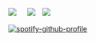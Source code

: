 ![](https://komarev.com/ghpvc/?username=trody&color=3f3f3f&label=⟢&style=flat-square) 　 [![](https://media.discordapp.net/attachments/1174359818836910140/1321897138082549780/Untitled140_20241227033816.png?ex=676ee825&is=676d96a5&hm=f7add25c0a6a231078ff955564f9406ae32c9bc76d50470d85a719876520ea7d&=&format=webp&quality=lossless&width=115&height=41)](https://rentry.co/hollywood)　[![](https://media.discordapp.net/attachments/1174359818836910140/1321897137847664650/Untitled140_20241227033819.png?ex=676ee825&is=676d96a5&hm=9575bdd884d1c03ab4220630c3e733e751d39201458cd69a0d3c74b8b7611c72&=&format=webp&quality=lossless&width=115&height=41)](https://trody.atabook.org/)
 
[![spotify-github-profile](https://spotify-github-profile.kittinanx.com/api/view?uid=3152hej4rx6alviruqcx4h2xzbqi&cover_image=true&theme=novatorem&show_offline=true&background_color=121212&interchange=false&bar_color=aaa6b5&bar_color_cover=false)](https://github.com/kittinan/spotify-github-profile)
